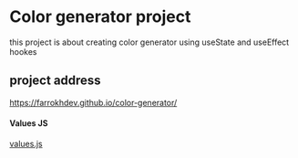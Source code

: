 # Color generator project
 
 this project is about creating color generator using useState and useEffect hookes

 ## project address
 https://farrokhdev.github.io/color-generator/



#### Values JS

[values.js](https://github.com/noeldelgado/values.js)
